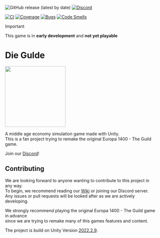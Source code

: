 ![GitHub release (latest by date)](https://img.shields.io/github/v/release/EuleMitKeule/die-gulde)
[![Discord](https://img.shields.io/discord/824534227927171092?color=7389D8&label=%20&logo=discord&logoColor=ffffff)](https://discord.gg/CPPAKarms2)

[![CI](https://github.com/EuleMitKeule/die-gulde/actions/workflows/ci.yml/badge.svg)](https://github.com/EuleMitKeule/die-gulde/actions/workflows/ci.yml)
[![Coverage](https://sonarcloud.io/api/project_badges/measure?project=europa-1400-community_die-gulde&metric=coverage)](https://sonarcloud.io/summary/new_code?id=europa-1400-community_die-gulde)
[![Bugs](https://sonarcloud.io/api/project_badges/measure?project=europa-1400-community_die-gulde&metric=bugs)](https://sonarcloud.io/summary/new_code?id=europa-1400-community_die-gulde)
[![Code Smells](https://sonarcloud.io/api/project_badges/measure?project=europa-1400-community_die-gulde&metric=code_smells)](https://sonarcloud.io/summary/new_code?id=europa-1400-community_die-gulde)

> [!IMPORTANT]
> This game is in **early development** and **not yet playable**

# Die Gulde

<img src="https://github.com/EuleMitKeule/die-gulde/blob/master/media/gulde-icon-large.png" height=200/>


A middle age economy simulation game made with Unity.<br>
This is a fan project trying to remake the original Europa 1400 - The Guild game.

Join our [Discord](https://discord.gg/CPPAKarms2)!

## Contributing
We are looking forward to anyone wanting to contribute to this project in any way.<br>
To begin, we recommend reading our [Wiki](https://europa1400-wiki.eulenet.io/s/wiki) or joining our Discord server.<br>
Any issues or pull requests will be looked after as we are actively developing.<br>

We strongly recommend playing the original Europa 1400 - The Guild game in advance<br>
since we are trying to remake many of this games features and content.

The project is build on Unity Version [2022.2.9](https://unity.com/releases/editor/whats-new/2022.2.9).
